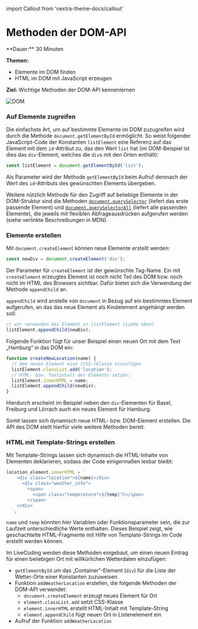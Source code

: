 import Callout from 'nextra-theme-docs/callout'

# Methoden der DOM-API

<Callout>
  **Dauer:** 30 Minuten

  **Themen:**
  - Elemente im DOM finden
  - HTML im DOM mit JavaScript erzeugen

  **Ziel:** Wichtige Methoden der DOM-API kennenlernen
</Callout>

![DOM](/images/web-prog/dom.png)

### Auf Elemente zugreifen

Die einfachste Art, um auf bestimmte Elemente im DOM
zuzugreifen wird durch die Methode `document.getElementById`
ermöglicht. So weist folgender JavaScript-Code der Konstanten
`listElement` eine Referenz auf das Element mit dem `id`-Attribut
zu, das den Wert `list` hat (im DOM-Beispiel ist dies das `div`-Element,
welches die `div`s mit den Orten enthält):

```javascript
const listElement = document.getElementById('list');
```

Als Parameter wird der Methode `getElementById` beim Aufruf demnach 
der Wert des `id`-Attributs des gewünschten Elements übergeben.

Weitere nützlich Methode für den Zugriff auf beliebige Elemente
in der DOM-Struktur sind die Methoden [`document.querySelector`](https://developer.mozilla.org/en-US/docs/Web/API/Document/querySelector) (liefert
das erste passende Element) und [`document.querySelectorAll`](https://developer.mozilla.org/en-US/docs/Web/API/Document/querySelectorAll) 
(liefert alle passenden Elemente), die jeweils mit flexiblen 
Abfrageausdrücken aufgerufen werden (siehe verlinkte Beschreibungen 
in MDN).

### Elemente erstellen

Mit `document.createElement` können neue Elemente erstellt werden:

```javascript
const newDiv = document.createElement('div');
```

Der Parameter für `createElement` ist der gewünschte Tag-Name. 
Ein mit `createElement` erzeugtes Element ist noch nicht Teil
des DOM bzw. noch nicht im HTML des Browsers sichtbar. Dafür 
bietet sich die Verwendung der Methode `appendChild` an. 

`appendChild` wird anstelle von `document` in Bezug auf 
ein bestimmtes Element aufgerufen, an das das neue Element 
als Kindelement angehängt werden soll:

```javascript
// wir verwenden das Element in listElement (siehe oben)
listElement.appendChild(newDiv);
```

Folgende Funktion fügt für unser Beispiel einen neuen Ort mit dem
Text „Hamburg“ in das DOM ein:

```javascript
function createNewLocation(name) {
  // dem neuen Element eine (CSS-)Klasse hinzufügen
  listElement.classList.add('location');
  // HTML- bzw. Textinhalt des Elements setzen:
  listElement.innerHTML = name;
  listElement.appendChild(newDiv);
}
```

Hierdurch erscheint im Beispiel neben den `div`-Elementen für 
Basel, Freiburg und Lörrach auch ein neues Element für Hamburg.

Somit lassen sich dynamisch neue HTML- bzw. DOM-Element erstellen.
Die API des DOM stellt hierfür viele weitere Methoden bereit.

### HTML mit Template-Strings erstellen

Mit Template-Strings lassen sich dynamisch die HTML-Inhalte von
Elementen deklarieren, sodass der Code einigermaßen lesbar bleibt:

```javascript
location_element.innerHTML = `
    <div class="location">${name}</div>
      <div class="weather_info">
        <span>
          <span class="temperature">${temp}°C</span>
        </span>
    </div>
  `;
```

`name` und `temp` könnten hier Variablen oder Funktionsparameter
sein, die zur Laufzeit unterschiedliche Werte enthalten. Dieses
Beispiel zeigt, wie geschachtelte HTML-Fragmente mit Hilfe von
Template-Strings im Code erstellt werden können. 

<Callout type="warning">
Im LiveCoding werden diese Methoden eingebaut, um einen neuen Eintrag
für einen beliebigen Ort mit willkürlichen Wetterdaten einzufügen:

- `getElementById` um das „Container“-Element (`div`) für die Liste der Wetter-Orte einer Konstanten zuzuweisen.
- Funktion `addWeatherLocation` erstellen, die folgende Methoden der DOM-API verwendet:
  - `document.createElement` erzeugt neues Element für Ort
  - `element.classList.add` setzt CSS-Klasse
  - `element.innerHTML` erstellt HTML-Inhalt mit Template-String
  - `element.appendChild` fügt neuen Ort in Listenelement ein
- Aufruf der Funktion `addWeatherLocation`
</Callout>
